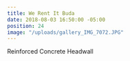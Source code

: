 ```yaml
---
title: We Rent It Buda
date: 2018-08-03 16:50:00 -05:00
position: 24
image: "/uploads/gallery_IMG_7072.JPG"
---
```


Reinforced Concrete Headwall